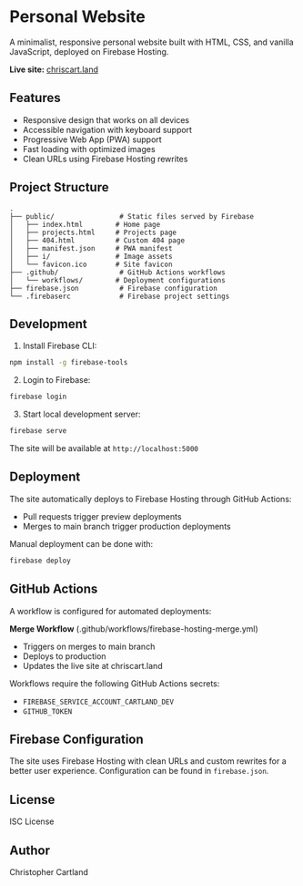 # Personal Website

A minimalist, responsive personal website built with HTML, CSS, and vanilla JavaScript, deployed on Firebase Hosting.

**Live site:** [chriscart.land](https://chriscart.land)

## Features

- Responsive design that works on all devices
- Accessible navigation with keyboard support
- Progressive Web App (PWA) support
- Fast loading with optimized images
- Clean URLs using Firebase Hosting rewrites

## Project Structure

    .
    ├── public/                # Static files served by Firebase
    │   ├── index.html        # Home page
    │   ├── projects.html     # Projects page
    │   ├── 404.html          # Custom 404 page
    │   ├── manifest.json     # PWA manifest
    │   ├── i/                # Image assets
    │   └── favicon.ico       # Site favicon
    ├── .github/               # GitHub Actions workflows
    │   └── workflows/        # Deployment configurations
    ├── firebase.json          # Firebase configuration
    └── .firebaserc            # Firebase project settings

## Development

1. Install Firebase CLI:
```bash
npm install -g firebase-tools
```

2. Login to Firebase:
```bash
firebase login
```

3. Start local development server:
```bash
firebase serve
```

The site will be available at `http://localhost:5000`

## Deployment

The site automatically deploys to Firebase Hosting through GitHub Actions:

- Pull requests trigger preview deployments
- Merges to main branch trigger production deployments

Manual deployment can be done with:
```bash
firebase deploy
```

## GitHub Actions

A workflow is configured for automated deployments:

**Merge Workflow** (.github/workflows/firebase-hosting-merge.yml)
   - Triggers on merges to main branch
   - Deploys to production
   - Updates the live site at chriscart.land

Workflows require the following GitHub Actions secrets:
- `FIREBASE_SERVICE_ACCOUNT_CARTLAND_DEV`
- `GITHUB_TOKEN`

## Firebase Configuration

The site uses Firebase Hosting with clean URLs and custom rewrites for a better user experience. Configuration can be found in `firebase.json`.

## License

ISC License

## Author

Christopher Cartland
